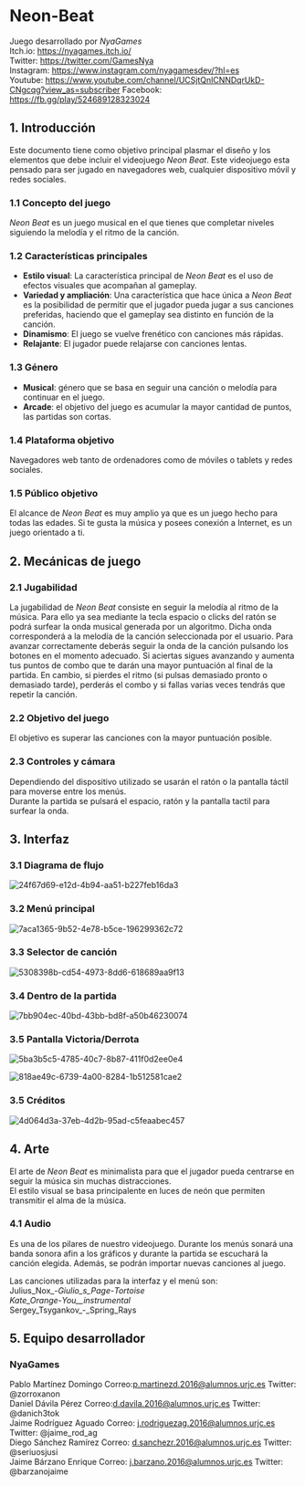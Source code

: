 # Neon-Beat
Juego desarrollado por *NyaGames*  
Itch.io: https://nyagames.itch.io/  
Twitter: https://twitter.com/GamesNya  
Instagram: https://www.instagram.com/nyagamesdev/?hl=es  
Youtube: https://www.youtube.com/channel/UCSjtQnlCNNDqrUkD-CNgcqg?view_as=subscriber
Facebook: https://fb.gg/play/524689128323024
  
## 1. Introducción
Este documento tiene como objetivo principal plasmar el diseño y los elementos que debe incluir el videojuego *Neon Beat*. Este videojuego esta pensado para ser jugado en navegadores web, cualquier dispositivo móvil y redes sociales.

### 1.1 Concepto del juego
*Neon Beat* es un juego musical en el que tienes que completar niveles siguiendo la melodía y el ritmo de la canción.

### 1.2 Características principales
- **Estilo visual**: La característica principal de *Neon Beat* es el uso de efectos visuales que acompañan al gameplay.
- **Variedad y ampliación**: Una característica que hace única a *Neon Beat* es la posibilidad de permitir que el jugador pueda jugar a sus canciones preferidas, haciendo que el gameplay sea distinto en función de la canción.
- **Dinamismo**: El juego se vuelve frenético con canciones más rápidas.
- **Relajante**: El jugador puede relajarse con canciones lentas.

### 1.3	Género
- **Musical**: género que se basa en seguir una canción o melodía para continuar en el juego.
- **Arcade**: el objetivo del juego es acumular la mayor cantidad de puntos, las partidas son cortas.

### 1.4 Plataforma objetivo
Navegadores web tanto de ordenadores como de móviles o tablets y redes sociales.

### 1.5 Público objetivo
El alcance de *Neon Beat* es muy amplio ya que es un juego hecho para todas las edades. Si te gusta la música y posees conexión a Internet, es un juego orientado a ti.

## 2. Mecánicas de juego 

### 2.1 Jugabilidad
La jugabilidad de *Neon Beat* consiste en seguir la melodía al ritmo de la música. Para ello ya sea mediante la tecla espacio o clicks del ratón se podrá surfear la onda musical generada por un algoritmo. Dicha onda corresponderá a la melodía de la canción seleccionada por el usuario.
Para avanzar correctamente deberás seguir la onda de la canción pulsando los botones en el momento adecuado. Si aciertas sigues avanzando y aumenta tus puntos de combo que te darán una mayor puntuación al final de la partida. En cambio, si pierdes el ritmo (si pulsas demasiado pronto o demasiado tarde), perderás el combo y si fallas varias veces tendrás que repetir la canción.

### 2.2 Objetivo del juego
El objetivo es superar las canciones con la mayor puntuación posible.

### 2.3 Controles y cámara 
Dependiendo del dispositivo utilizado se usarán el ratón o la pantalla táctil para moverse entre los menús.     
Durante la partida se pulsará el espacio, ratón y la pantalla tactil para surfear la onda.

## 3. Interfaz

### 3.1 Diagrama de flujo 
![24f67d69-e12d-4b94-aa51-b227feb16da3](https://user-images.githubusercontent.com/43405226/66843271-d3c63700-ef6c-11e9-95f6-e0547431c10d.jpg)

### 3.2 Menú principal
![7aca1365-9b52-4e78-b5ce-196299362c72](https://user-images.githubusercontent.com/43405226/66329251-81629600-e92e-11e9-9ff3-b706dee49a87.jpg)

### 3.3 Selector de canción
![5308398b-cd54-4973-8dd6-618689aa9f13](https://user-images.githubusercontent.com/43405226/66329601-11084480-e92f-11e9-8527-447839822cc7.jpg)

### 3.4 Dentro de la partida
![7bb904ec-40bd-43bb-bd8f-a50b46230074](https://user-images.githubusercontent.com/43405226/66329848-86741500-e92f-11e9-861b-ceab5ca167a1.jpg)

### 3.5 Pantalla Victoria/Derrota
![5ba3b5c5-4785-40c7-8b87-411f0d2ee0e4](https://user-images.githubusercontent.com/43405226/66330177-292c9380-e930-11e9-862f-b61d66d30213.jpg)

![818ae49c-6739-4a00-8284-1b512581cae2](https://user-images.githubusercontent.com/43405226/66330272-57aa6e80-e930-11e9-944c-1174652d8314.jpg)
### 3.5 Créditos
![4d064d3a-37eb-4d2b-95ad-c5feaabec457](https://user-images.githubusercontent.com/43405226/66331215-4cf0d900-e932-11e9-95a6-66b0d01d7122.jpg)

## 4. Arte
El arte de *Neon Beat* es minimalista para que el jugador pueda centrarse en seguir la música sin muchas distracciones.  
El estilo visual se basa principalente en luces de neón que permiten transmitir el alma de la música.

### 4.1 Audio
Es una de los pilares de nuestro videojuego. Durante los menús sonará una banda sonora afin a los gráficos y durante la partida se escuchará la canción elegida. Además, se podrán importar nuevas canciones al juego.
  
Las canciones utilizadas para la interfaz y el menú son:  
  Julius_Nox_-_Giulio_s_Page_-_Tortoise  
  Kate_Orange_-_You__instrumental_  
  Sergey_Tsygankov_-_Spring_Rays  

## 5. Equipo desarrollador
### NyaGames
Pablo Martínez Domingo Correo:p.martinezd.2016@alumnos.urjc.es  Twitter: @zorroxanon  
Daniel Dávila Pérez Correo:d.davila.2016@alumnos.urjc.es  Twitter: @danich3tok  
Jaime Rodríguez Aguado Correo: j.rodriguezag.2016@alumnos.urjc.es  Twitter: @jaime_rod_ag  
Diego Sánchez Ramírez  Correo: d.sanchezr.2016@alumnos.urjc.es  Twitter: @seriuosjusi  
Jaime Bárzano Enrique  Correo: j.barzano.2016@alumnos.urjc.es  Twitter: @barzanojaime  

